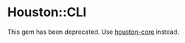 # Houston::CLI

This gem has been deprecated. Use [houston-core](https://github.com/houston/houston-core) instead.
